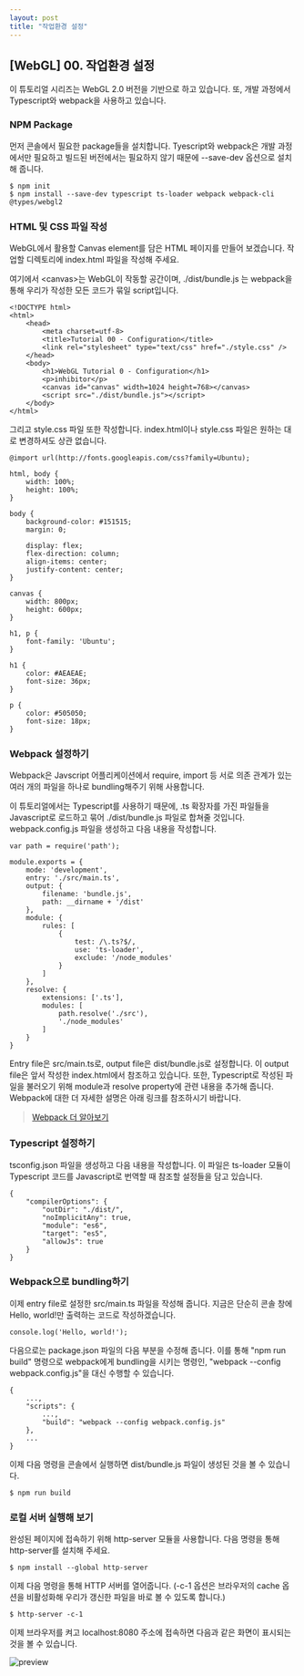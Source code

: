 ```yaml
---
layout: post
title: "작업환경 설정"
---
```

## [WebGL] 00. 작업환경 설정

이 튜토리얼 시리즈는 WebGL 2.0 버전을 기반으로 하고 있습니다. 또, 개발 과정에서 Typescript와 webpack을 사용하고 있습니다.

### NPM Package

먼저 콘솔에서 필요한 package들을 설치합니다. Tyescript와 webpack은 개발 과정에서만 필요하고 빌드된 버전에서는 필요하지 않기 때문에 --save-dev 옵션으로 설치해 줍니다.

```
$ npm init
$ npm install --save-dev typescript ts-loader webpack webpack-cli @types/webgl2
```

### HTML 및 CSS 파일 작성

WebGL에서 활용할 Canvas element를 담은 HTML 페이지를 만들어 보겠습니다. 작업할 디렉토리에 index.html 파일을 작성해 주세요.

여기에서 \<canvas>는 WebGL이 작동할 공간이며, ./dist/bundle.js 는 webpack을 통해 우리가 작성한 모든 코드가 묶일 script입니다.

```
<!DOCTYPE html>
<html>
    <head>
        <meta charset=utf-8>
        <title>Tutorial 00 - Configuration</title>
        <link rel="stylesheet" type="text/css" href="./style.css" />
    </head>
    <body>
        <h1>WebGL Tutorial 0 - Configuration</h1>
        <p>inhibitor</p>
        <canvas id="canvas" width=1024 height=768></canvas>
        <script src="./dist/bundle.js"></script>
    </body>
</html>
```

그리고 style.css 파일 또한 작성합니다. index.html이나 style.css 파일은 원하는 대로 변경하셔도 상관 없습니다.

```
@import url(http://fonts.googleapis.com/css?family=Ubuntu);

html, body {
    width: 100%;
    height: 100%;
}

body { 
    background-color: #151515;
    margin: 0;

    display: flex;
    flex-direction: column;
    align-items: center;
    justify-content: center;
}

canvas {
    width: 800px;
    height: 600px;
}

h1, p {
    font-family: 'Ubuntu';
}

h1 {
    color: #AEAEAE;
    font-size: 36px;
}

p {
    color: #505050;
    font-size: 18px;
}
```

### Webpack 설정하기

Webpack은 Javscript 어플리케이션에서 require, import 등 서로 의존 관계가 있는 여러 개의 파일을 하나로 bundling해주기 위해 사용합니다.

이 튜토리얼에서는 Typescript를 사용하기 때문에, .ts 확장자를 가진 파일들을 Javascript로 로드하고 묶어 ./dist/bundle.js 파일로 합쳐줄 것입니다. webpack.config.js 파일을 생성하고 다음 내용을 작성합니다.

```
var path = require('path');

module.exports = {
    mode: 'development',
    entry: './src/main.ts',
    output: {
        filename: 'bundle.js',
        path: __dirname + '/dist'
    },
    module: {
        rules: [
            {
                test: /\.ts?$/,
                use: 'ts-loader',
                exclude: '/node_modules'
            }
        ]
    },
    resolve: {
        extensions: ['.ts'],
        modules: [
            path.resolve('./src'),
            './node_modules'
        ]
    }
}
```

Entry file은 src/main.ts로, output file은 dist/bundle.js로 설정합니다. 이 output file은 앞서 작성한 index.html에서 참조하고 있습니다. 또한, Typescript로 작성된 파일을 불러오기 위해 module과 resolve property에 관련 내용을 추가해 줍니다. Webpack에 대한 더 자세한 설명은 아래 링크를 참조하시기 바랍니다.

> [Webpack 더 알아보기](https://webpack.js.org/concepts)

### Typescript 설정하기

tsconfig.json 파일을 생성하고 다음 내용을 작성합니다. 이 파일은 ts-loader 모듈이 Typescript 코드를 Javascript로 번역할 때 참조할 설정들을 담고 있습니다.

```
{
    "compilerOptions": {
        "outDir": "./dist/",
        "noImplicitAny": true,
        "module": "es6",
        "target": "es5",
        "allowJs": true
    }
}
```

### Webpack으로 bundling하기

이제 entry file로 설정한 src/main.ts 파일을 작성해 줍니다. 지금은 단순히 콘솔 창에 Hello, world!만 출력하는 코드로 작성하겠습니다.

```
console.log('Hello, world!');
```

다음으로는 package.json 파일의 다음 부분을 수정해 줍니다.
이를 통해 "npm run build" 명령으로 webpack에게 bundling을 시키는 명령인, "webpack --config webpack.config.js"을 대신 수행할 수 있습니다.

```
{
    ...,
    "scripts": {
        ...,
        "build": "webpack --config webpack.config.js"
    },
    ...
}
```

이제 다음 명령을 콘솔에서 실행하면 dist/bundle.js 파일이 생성된 것을 볼 수 있습니다.

```
$ npm run build
```

### 로컬 서버 실행해 보기

완성된 페이지에 접속하기 위해 http-server 모듈을 사용합니다. 다음 명령을 통해 http-server를 설치해 주세요.

```
$ npm install --global http-server
```

이제 다음 명령을 통해 HTTP 서버를 열어줍니다. (-c-1 옵션은 브라우저의 cache 옵션을 비활성화해 우리가 갱신한 파일을 바로 볼 수 있도록 합니다.)

```
$ http-server -c-1
```

이제 브라우저를 켜고 localhost:8080 주소에 접속하면 다음과 같은 화면이 표시되는 것을 볼 수 있습니다.

![preview]({{site.url}}/assets/images/00-configuration-preview.PNG)
